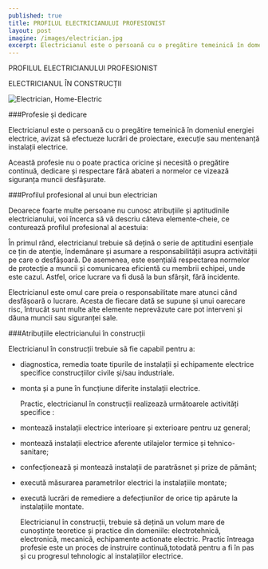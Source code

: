 ```yaml
---
published: true
title: PROFILUL ELECTRICIANULUI PROFESIONIST
layout: post
imagine: /images/electrician.jpg
excerpt: Electricianul este o persoană cu o pregătire temeinică în domeniul energiei electrice, avizat să efectueze lucrări de proiectare, execuție sau mentenanță instalații electrice.
---
```

 

PROFILUL ELECTRICIANULUI PROFESIONIST

ELECTRICIANUL ÎN CONSTRUCȚII
 
![Electrician, Home-Electric]({{site.baseurl}}/images/electrician.jpg)

###Profesie și dedicare

Electricianul este o persoană cu o pregătire temeinică în domeniul energiei electrice, avizat să efectueze lucrări de proiectare, execuție sau mentenanță instalații electrice.

Această profesie nu o poate practica oricine și necesită o pregătire continuă, dedicare și respectare fără abateri a normelor ce vizează siguranța muncii desfășurate. 

###Profilul profesional al unui bun electrician

Deoarece foarte multe persoane nu cunosc atribuțiile și aptitudinile electricianului, voi încerca să vă descriu câteva elemente-cheie, ce conturează profilul profesional al acestuia: 

În primul rând, electricianul trebuie să dețină o serie de aptitudini esențiale ce țin de atenție, îndemânare și asumare a responsabilității asupra activității pe care o desfășoară. De asemenea, este esențială respectarea normelor de protecție a muncii și comunicarea eficientă cu membrii echipei, unde este cazul. Astfel, orice lucrare va fi dusă la bun sfârșit, fără incidente.

Electricianul este omul care preia o responsabilitate mare atunci când desfășoară o lucrare. Acesta de fiecare dată se supune și unui oarecare risc, întrucât sunt multe alte elemente neprevăzute care pot interveni și dăuna muncii sau siguranței sale. 
 

###Atribuțiile electricianului în construcții 

 

Electricianul în construcții trebuie sã fie capabil pentru a:

- diagnostica, remedia toate tipurile de instalații și echipamente electrice specifice construcțiilor civile și/sau industriale.

- monta și a pune în funcțiune diferite instalații electrice.

  Practic, electricianul în construcții realizeazã următoarele activități specifice :

- montează instalații electrice interioare și exterioare pentru uz general;

- montează instalații electrice aferente utilajelor termice și tehnico-sanitare;

- confecționează și monteazã instalații de paratrăsnet și prize de pământ;

- execută măsurarea parametrilor electrici la instalațiile montate;

- execută lucrări de remediere a defecțiunilor de orice tip apărute la instalațiile montate.

   Electricianul în construcții, trebuie să dețină un volum mare de cunoștințe teoretice și practice din domeniile: electrotehnicã, electronicã, mecanicã, echipamente actionate electric. Practic întreaga profesie este un proces de instruire continuă,totodată pentru a fi în pas și cu progresul tehnologic al instalațiilor electrice.
